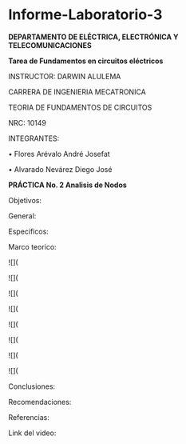 # Informe-Laboratorio-3

**DEPARTAMENTO DE ELÉCTRICA, ELECTRÓNICA Y TELECOMUNICACIONES**

**Tarea de Fundamentos en circuitos eléctricos**

INSTRUCTOR: DARWIN ALULEMA

CARRERA DE INGENIERIA MECATRONICA

TEORIA DE FUNDAMENTOS DE CIRCUITOS

NRC: 10149

INTEGRANTES:

• Flores Arévalo André Josefat

• Alvarado Nevárez Diego José

**PRÁCTICA No. 2 Analisis de Nodos**

Objetivos:

General:


Especificos:


Marco teorico:

![](

![](

![](

![](

![](

![](

![](

![](


Conclusiones:



Recomendaciones:


Referencias:



Link del video:
